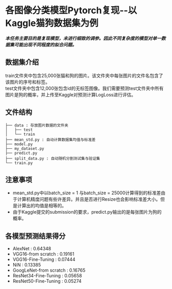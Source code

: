 # 各图像分类模型Pytorch复现--以Kaggle猫狗数据集为例
***本任务主要目的是复现模型，未进行细致的调参。因此不同复杂度的模型对单一数据集可能出现不同程度的拟合问题。***

## 数据集介绍
train文件夹中包含25,000张猫和狗的图片。该文件夹中每张图片的文件名包含了该图片的序号和标签。\
test文件夹中包含12,000张包含id的无标签图像。我们需要预测test文件夹中所有图片是狗的概率，并上传至Kaggle对预测计算LogLoss进行评估。

## 文件结构
```
├── data : 存放图片数据的文件夹
│   ├── test
│   └── train
├── mean_std.py : 自动计算数据集均值与标准差
├── model.py
├── my_dataset.py
├── predict.py
├── split_data.py : 自动随机分割测试集与验证集
└── train.py
```

## 注意事项
* mean_std.py中以batch_size = 1 与batch_size = 25000计算得到的标准差由于计算机精度问题有些许差异。并且是否进行Resize也会影响标准差大小。但是计算出的均值是相等的。
* 由于Kaggle提交的submission的要求，predict.py输出的是每张图片为狗的概率。

## 各模型预测结果得分

* AlexNet : 0.64348
* VGG16-from scratch : 0.19161
* VGG16-Fine-Tuning : 0.07444
* NiN : 0.13385
* GoogLeNet-from scratch : 0.16765
* ResNet34-Fine-Tuning : 0.05658
* ResNet50-Fine-Tuning : 0.05274
